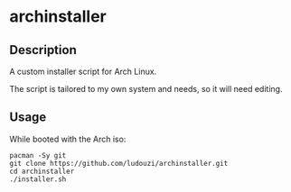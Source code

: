 # archinstaller

## Description

A custom installer script for Arch Linux.

The script is tailored to my own system and needs, so it will need editing.

## Usage

While booted with the Arch iso:

```
pacman -Sy git
git clone https://github.com/ludouzi/archinstaller.git
cd archinstaller
./installer.sh
```
